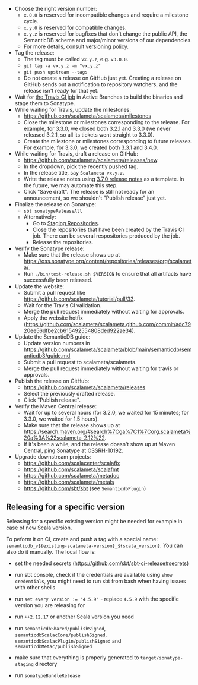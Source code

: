 * Choose the right version number:
  * `x.0.0` is reserved for incompatible changes and require a milestone cycle.
  * `x.y.0` is reserved for compatible changes.
  * `x.y.z` is reserved for bugfixes that don't change the public API,
    the SemanticDB schema and major/minor versions of our dependencies.
  * For more details, consult [versioning policy](VERSIONING.md).
* Tag the release:
  * The tag must be called `vx.y.z`, e.g. `v3.0.0`.
  * `git tag -a vx.y.z -m "vx.y.z"`
  * `git push upstream --tags`
  * Do not create a release on GitHub just yet. Creating a release on GitHub
    sends out a notification to repository watchers, and the release isn't ready
    for that yet.
* Wait for [the Travis CI job](https://travis-ci.org/scalameta/scalameta/branches)
  in Active Branches to build the binaries and stage them to Sonatype.
* While waiting for Travis, update the milestones:
  * https://github.com/scalameta/scalameta/milestones
  * Close the milestone or milestones corresponding to the release.
    For example, for 3.3.0, we closed both 3.2.1 and 3.3.0 (we never
    released 3.2.1, so all its tickets went straight to 3.3.0).
  * Create the milestone or milestones corresponding to future releases.
    For example, for 3.3.0, we created both 3.3.1 and 3.4.0.
* While waiting for Travis, draft a release on GitHub:
  * https://github.com/scalameta/scalameta/releases/new.
  * In the dropdown, pick the recently pushed tag.
  * In the release title, say `Scalameta vx.y.z`.
  * Write the release notes using [3.7.0 release notes](https://github.com/scalameta/scalameta/releases/edit/v3.7.0)
    as a template. In the future, we may automate this step.
  * Click "Save draft". The release is still not ready for an announcement,
    so we shouldn't "Publish release" just yet.
* Finalize the release on Sonatype:
  * `sbt sonatypeReleaseAll`
  * Alternatively:
    * Go to [Staging Repositories](https://oss.sonatype.org/#stagingRepositories).
    * Close the repositories that have been created by the Travis CI job.
      There can be several respositories produced by the job.
    * Release the repositories.
* Verify the Sonatype release:
  * Make sure that the release shows up at https://oss.sonatype.org/content/repositories/releases/org/scalameta/.
  * Run `./bin/test-release.sh $VERSION` to ensure that all artifacts have successfully been released.
* Update the website:
  * Submit a pull request like https://github.com/scalameta/tutorial/pull/33.
  * Wait for the Travis CI validation.
  * Merge the pull request immediately without waiting for approvals.
  * Apply the website hotfix (https://github.com/scalameta/scalameta.github.com/commit/adc7920ee56dfbe2cb615492554808ded922ae34).
* Update the SemanticDB guide:
  * Update version numbers in https://github.com/scalameta/scalameta/blob/main/semanticdb/semanticdb3/guide.md
  * Submit a pull request to scalameta/scalameta.
  * Merge the pull request immediately without waiting for travis or approvals.
* Publish the release on GitHub:
  * https://github.com/scalameta/scalameta/releases
  * Select the previously drafted release.
  * Click "Publish release".
* Verify the Maven Central release:
  * Wait for up to several hours (for 3.2.0, we waited for 15 minutes;
    for 3.3.0, we waited for 1.5 hours).
  * Make sure that the release shows up at https://search.maven.org/#search%7Cga%7C1%7Corg.scalameta%20a%3A%22scalameta_2.12%22.
  * If it's been a while, and the release doesn't show up at Maven Central,
    ping Sonatype at [OSSRH-10192](https://issues.sonatype.org/browse/OSSRH-10192).
* Upgrade downstream projects:
  * https://github.com/scalacenter/scalafix
  * https://github.com/scalameta/scalafmt
  * https://github.com/scalameta/metadoc
  * https://github.com/scalameta/metals
  * https://github.com/sbt/sbt (see `SemanticdbPlugin`)

## Releasing for a specific version

Releasing for a specific existing version might be needed for example in case of new Scala version.

To peform it on CI, create and push a tag with a special name: `semanticdb_v${existing-scalameta-version}_${scala_version}`.
You can also do it manually. The local flow is:

- set the needed secrets (https://github.com/sbt/sbt-ci-release#secrets)

- run sbt console, check if the credentials are available using `show credentials`, you might need to run sbt from bash when having issues with other shells

- run `set every version := "4.5.9"` - replace `4.5.9` with the specific version you are releasing for

- run `++2.12.17` or another Scala version you need

- run `semanticdbShared/publishSigned`, `semanticdbScalacCore/publishSigned`, `semanticdbScalacPlugin/publishSigned` and `semanticdbMetac/publishSigned`

- make sure that everything is properly generated to `target/sonatype-staging` directory

- run `sonatypeBundleRelease`
